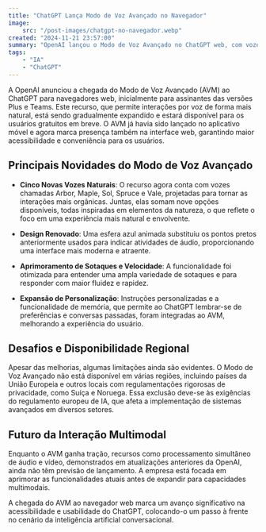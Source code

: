 ```yaml
---
title: "ChatGPT Lança Modo de Voz Avançado no Navegador"
image:
    src: "/post-images/chatgpt-no-navegador.webp"
created: "2024-11-21 23:57:00"
summary: "OpenAI lançou o Modo de Voz Avançado no ChatGPT web, com vozes naturais e melhorias; disponível para assinantes e em breve para usuários gratuitos."
tags:
    - "IA"
    - "ChatGPT"
---
```


A OpenAI anunciou a chegada do Modo de Voz Avançado (AVM) ao ChatGPT para navegadores web, inicialmente para assinantes das versões Plus e Teams. Este recurso, que permite interações por voz de forma mais natural, está sendo gradualmente expandido e estará disponível para os usuários gratuitos em breve. O AVM já havia sido lançado no aplicativo móvel e agora marca presença também na interface web, garantindo maior acessibilidade e conveniência para os usuários.

## Principais Novidades do Modo de Voz Avançado

- **Cinco Novas Vozes Naturais**: O recurso agora conta com vozes chamadas Arbor, Maple, Sol, Spruce e Vale, projetadas para tornar as interações mais orgânicas. Juntas, elas somam nove opções disponíveis, todas inspiradas em elementos da natureza, o que reflete o foco em uma experiência mais natural e envolvente.

- **Design Renovado**: Uma esfera azul animada substituiu os pontos pretos anteriormente usados para indicar atividades de áudio, proporcionando uma interface mais moderna e atraente.

- **Aprimoramento de Sotaques e Velocidade**: A funcionalidade foi otimizada para entender uma ampla variedade de sotaques e para responder com maior fluidez e rapidez.

- **Expansão de Personalização**: Instruções personalizadas e a funcionalidade de memória, que permite ao ChatGPT lembrar-se de preferências e conversas passadas, foram integradas ao AVM, melhorando a experiência do usuário.

## Desafios e Disponibilidade Regional

Apesar das melhorias, algumas limitações ainda são evidentes. O Modo de Voz Avançado não está disponível em várias regiões, incluindo países da União Europeia e outros locais com regulamentações rigorosas de privacidade, como Suíça e Noruega. Essa exclusão deve-se às exigências do regulamento europeu de IA, que afeta a implementação de sistemas avançados em diversos setores.

## Futuro da Interação Multimodal

Enquanto o AVM ganha tração, recursos como processamento simultâneo de áudio e vídeo, demonstrados em atualizações anteriores da OpenAI, ainda não têm previsão de lançamento. A empresa está focada em aprimorar as funcionalidades atuais antes de expandir para capacidades multimodais.

A chegada do AVM ao navegador web marca um avanço significativo na acessibilidade e usabilidade do ChatGPT, colocando-o um passo à frente no cenário da inteligência artificial conversacional.
